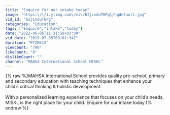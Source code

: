 ```yaml
---
title: "Enquire for our intake today"
image: "https:\/\/i.ytimg.com\/vi\/6IjLvduT6Pg\/hqdefault.jpg"
vid_id: "6IjLvduT6Pg"
categories: "Education"
tags: ["Enquire","intake","today"]
date: "2022-06-06T11:31:58+03:00"
vid_date: "2019-07-05T09:01:34Z"
duration: "PT2M51S"
viewcount: "790"
likeCount: "8"
dislikeCount: ""
channel: "MAHSA International School MISKL"
---
```

{% raw %}MAHSA International School provides quality pre-school, primary and secondary education with teaching techniques that enhance your child’s critical thinking &amp; holistic development.<br /><br />With a personalized learning experience that focuses on your child’s needs, MISKL is the right place for your child. Enquire for our intake today.{% endraw %}
